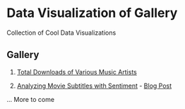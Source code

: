 # Data Visualization of Gallery

Collection of Cool Data Visualizations

## Gallery

1) [Total Downloads of Various Music Artists](https://github.com/mubaris/dataviz-gallery/tree/master/music-downloads)

2) [Analyzing Movie Subtitles with Sentiment](https://github.com/mubaris/dataviz-gallery/tree/master/movie-subtitles) - [Blog Post](https://mubaris.com/2017-11-04/movie-sentiment-analysis)

... More to come
